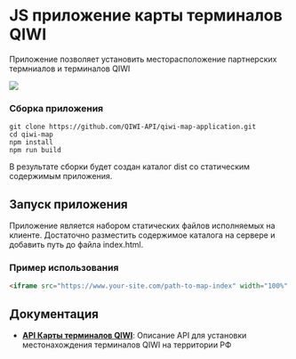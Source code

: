 #  JS приложение карты терминалов QIWI
Приложение позволяет установить месторасположение партнерских термниалов и терминалов QIWI

<img src="https://developer.qiwi.com/qiwi-map/images/qiwi-map.png"/>

### Сборка приложения 
~~~shell
git clone https://github.com/QIWI-API/qiwi-map-application.git
cd qiwi-map
npm install
npm run build
~~~

В результате сборки будет создан каталог dist со статическим содержимым приложения. 

## Запуск приложения
Приложение является набором статических файлов исполняемых на клиенте. 
Достаточно разместить содержимое каталога на сервере и добавить путь до файла index.html.  

### Пример использования
~~~html
<iframe src="https://www.your-site.com/path-to-map-index" width="100%" height="780" style="border:none;"></iframe>
~~~

## Документация
- [**API Карты терминалов QIWI**](https://developer.qiwi.com/qiwi-map/qiwi-map_ru.html): Описание API для установки местонахождения терминалов QIWI на территории РФ

 
